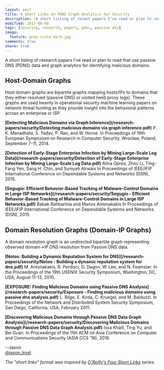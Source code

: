 ```yaml
---
layout: post
title: 6 Short Links on PDNS Graph Analytics for Security
description: "A short listing of recent papers I've read or plan to read using passive DNS data and graph analytics for identifying malicious domains"
modified: 2017-08-08
tags: [security, research, papers, pdns, passive dns]
image:
  feature: grey-scale-dark.jpg
comments: true
share: true
---
```


A short listing of research papers I've read or plan to read that use passive DNS (PDNS) data and graph analytics for identifying malicious domains.

## Host-Domain Graphs

Host domain graphs are bipartite graphs mapping hosts/IPs to domains that they either resolved (passive DNS) or visited (web proxy logs).  These graphs are used heavily in operational security machine learning papers on network threat hunting as they provide insight into the behavioral patterns across an enterprise or ISP.

**[Detecting Malicious Domains via Graph Inference](/research-papers/security/Detecting malicious domains via graph inference.pdf)**
P. K. Manadhata, S. Yadav, P. Rao, and W. Horne.
In Proceedings of 19th European Symposium on Research in Computer Security, Wroclaw, Poland, September 7-11, 2014. 

**[Detection of Early-Stage Enterprise Infection by Mining Large-Scale Log Data](/research-papers/security/Detection of Early-Stage Enterprise Infection by Mining Large-Scale Log Data.pdf)**
Alina Oprea, Zhou Li, Ting-Fang Yen, Sang H. Chin, and Sumyah Alrwais 
In Proceedings of IEEE/IFIP International Conference on Dependable Systems and Networks (DSN), 2015.

**[Segugio: Efficient Behavior-Based Tracking of Malware-Control Domains in Large ISP Networks](/research-papers/security/Segugio - Efficient Behavior-Based Tracking of Malware-Control Domains in Large ISP Networks.pdf)**
Babak Rahbarinia and Manos Antonakakis
In Proceedings of IEEE/IFIP International Conference on Dependable Systems and Networks (DSN), 2015


## Domain Resolution Graphs (Domain-IP Graphs)

A domain resolution graph is an undirected bipartite graph representing observed domain->IP DNS resolution from Passive DNS data.

**[Notos: Building a Dynamic Reputation System for DNS](/research-papers/security/Notos - Building a dynamic reputation system for dns.pdf)**
M. Antonakakis, R. Perdisci, D. Dagon, W. Lee, and N. Feamster. 
In the Proceedings of the 19th USENIX Security Symposium, Washington, DC, USA, August 11-13, 2010.

**[EXPOSURE: Finding Malicious Domains using Passive DNS Analysis](/research-papers/security/Exposure - Finding malicious domains using passive dns analysis.pdf)**
L. Bilge, E. Kirda, C. Kruegel, and M. Balduzzi. 
In Proceedings of the Network and Distributed System Security Symposium, San Diego, California, USA, February 2011.

**[Discovering Malicious Domains through Passive DNS Data Graph Analysis](/research-papers/security/Discovering Malicious Domains through Passive DNS Data Graph Analysis.pdf)**
Issa Khalil, Ting Yu, and Bei Guan. 
In Proceedings of the 11th ACM on Asia Conference on Computer and Communications Security (ASIA CCS '16), 2016.


--Jason
<br />[@jason_trost](https://twitter.com/#!/jason_trost)


*The "short links" format was inspired by [O'Reilly's Four Short Links](https://www.oreilly.com/feed/four-short-links) series.*
